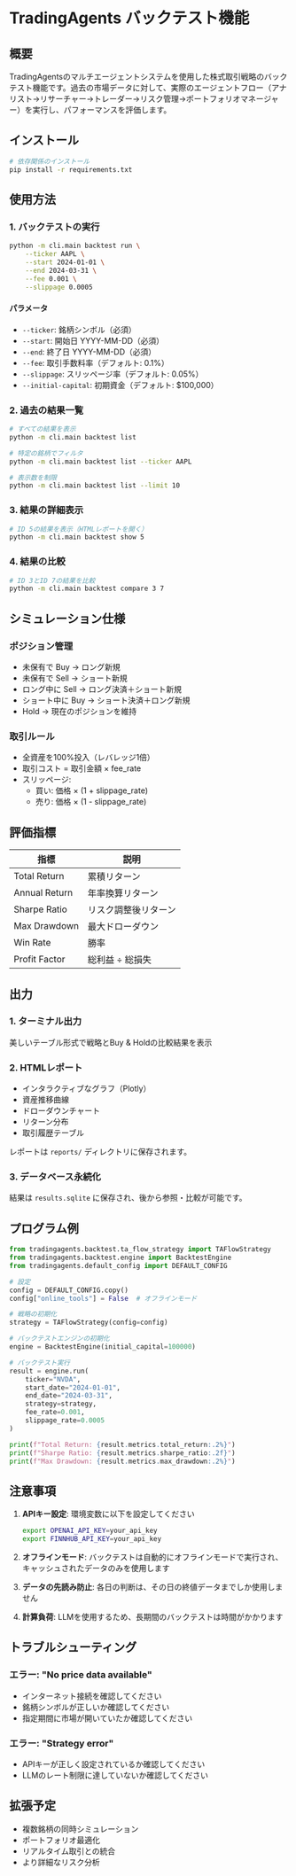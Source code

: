 # TradingAgents バックテスト機能

## 概要

TradingAgentsのマルチエージェントシステムを使用した株式取引戦略のバックテスト機能です。過去の市場データに対して、実際のエージェントフロー（アナリスト→リサーチャー→トレーダー→リスク管理→ポートフォリオマネージャー）を実行し、パフォーマンスを評価します。

## インストール

```bash
# 依存関係のインストール
pip install -r requirements.txt
```

## 使用方法

### 1. バックテストの実行

```bash
python -m cli.main backtest run \
    --ticker AAPL \
    --start 2024-01-01 \
    --end 2024-03-31 \
    --fee 0.001 \
    --slippage 0.0005
```

#### パラメータ
- `--ticker`: 銘柄シンボル（必須）
- `--start`: 開始日 YYYY-MM-DD（必須）
- `--end`: 終了日 YYYY-MM-DD（必須）
- `--fee`: 取引手数料率（デフォルト: 0.1%）
- `--slippage`: スリッページ率（デフォルト: 0.05%）
- `--initial-capital`: 初期資金（デフォルト: $100,000）

### 2. 過去の結果一覧

```bash
# すべての結果を表示
python -m cli.main backtest list

# 特定の銘柄でフィルタ
python -m cli.main backtest list --ticker AAPL

# 表示数を制限
python -m cli.main backtest list --limit 10
```

### 3. 結果の詳細表示

```bash
# ID 5の結果を表示（HTMLレポートを開く）
python -m cli.main backtest show 5
```

### 4. 結果の比較

```bash
# ID 3とID 7の結果を比較
python -m cli.main backtest compare 3 7
```

## シミュレーション仕様

### ポジション管理
- 未保有で Buy → ロング新規
- 未保有で Sell → ショート新規
- ロング中に Sell → ロング決済＋ショート新規
- ショート中に Buy → ショート決済＋ロング新規
- Hold → 現在のポジションを維持

### 取引ルール
- 全資産を100%投入（レバレッジ1倍）
- 取引コスト = 取引金額 × fee_rate
- スリッページ:
  - 買い: 価格 × (1 + slippage_rate)
  - 売り: 価格 × (1 - slippage_rate)

## 評価指標

| 指標 | 説明 |
|------|------|
| Total Return | 累積リターン |
| Annual Return | 年率換算リターン |
| Sharpe Ratio | リスク調整後リターン |
| Max Drawdown | 最大ドローダウン |
| Win Rate | 勝率 |
| Profit Factor | 総利益 ÷ 総損失 |

## 出力

### 1. ターミナル出力
美しいテーブル形式で戦略とBuy & Holdの比較結果を表示

### 2. HTMLレポート
- インタラクティブなグラフ（Plotly）
- 資産推移曲線
- ドローダウンチャート
- リターン分布
- 取引履歴テーブル

レポートは `reports/` ディレクトリに保存されます。

### 3. データベース永続化
結果は `results.sqlite` に保存され、後から参照・比較が可能です。

## プログラム例

```python
from tradingagents.backtest.ta_flow_strategy import TAFlowStrategy
from tradingagents.backtest.engine import BacktestEngine
from tradingagents.default_config import DEFAULT_CONFIG

# 設定
config = DEFAULT_CONFIG.copy()
config["online_tools"] = False  # オフラインモード

# 戦略の初期化
strategy = TAFlowStrategy(config=config)

# バックテストエンジンの初期化
engine = BacktestEngine(initial_capital=100000)

# バックテスト実行
result = engine.run(
    ticker="NVDA",
    start_date="2024-01-01",
    end_date="2024-03-31",
    strategy=strategy,
    fee_rate=0.001,
    slippage_rate=0.0005
)

print(f"Total Return: {result.metrics.total_return:.2%}")
print(f"Sharpe Ratio: {result.metrics.sharpe_ratio:.2f}")
print(f"Max Drawdown: {result.metrics.max_drawdown:.2%}")
```

## 注意事項

1. **APIキー設定**: 環境変数に以下を設定してください
   ```bash
   export OPENAI_API_KEY=your_api_key
   export FINNHUB_API_KEY=your_api_key
   ```

2. **オフラインモード**: バックテストは自動的にオフラインモードで実行され、キャッシュされたデータのみを使用します

3. **データの先読み防止**: 各日の判断は、その日の終値データまでしか使用しません

4. **計算負荷**: LLMを使用するため、長期間のバックテストは時間がかかります

## トラブルシューティング

### エラー: "No price data available"
- インターネット接続を確認してください
- 銘柄シンボルが正しいか確認してください
- 指定期間に市場が開いていたか確認してください

### エラー: "Strategy error"
- APIキーが正しく設定されているか確認してください
- LLMのレート制限に達していないか確認してください

## 拡張予定

- 複数銘柄の同時シミュレーション
- ポートフォリオ最適化
- リアルタイム取引との統合
- より詳細なリスク分析
